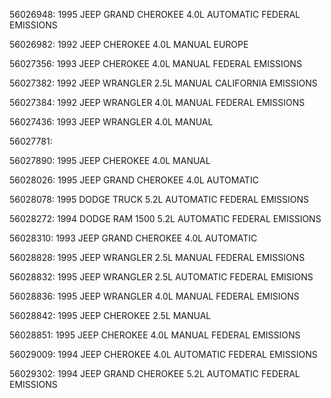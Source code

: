 
56026948: 1995 JEEP GRAND CHEROKEE 4.0L AUTOMATIC FEDERAL EMISSIONS

56026982: 1992 JEEP CHEROKEE 4.0L MANUAL EUROPE

56027356: 1993 JEEP CHEROKEE 4.0L MANUAL FEDERAL EMISSIONS

56027382: 1992 JEEP WRANGLER 2.5L MANUAL CALIFORNIA EMISSIONS

56027384: 1992 JEEP WRANGLER 4.0L MANUAL FEDERAL EMISSIONS

56027436: 1993 JEEP WRANGLER 4.0L MANUAL

56027781: 

56027890: 1995 JEEP CHEROKEE 4.0L MANUAL

56028026: 1995 JEEP GRAND CHEROKEE 4.0L AUTOMATIC

56028078: 1995 DODGE TRUCK 5.2L AUTOMATIC FEDERAL EMISSIONS

56028272: 1994 DODGE RAM 1500 5.2L AUTOMATIC FEDERAL EMISSIONS

56028310: 1993 JEEP GRAND CHEROKEE 4.0L AUTOMATIC

56028828: 1995 JEEP WRANGLER 2.5L MANUAL FEDERAL EMISSIONS

56028832: 1995 JEEP WRANGLER 2.5L AUTOMATIC FEDERAL EMISIONS

56028836: 1995 JEEP WRANGLER 4.0L MANUAL FEDERAL EMISIONS

56028842: 1995 JEEP CHEROKEE 2.5L MANUAL

56028851: 1995 JEEP CHEROKEE 4.0L MANUAL FEDERAL EMISSIONS

56029009: 1994 JEEP CHEROKEE 4.0L AUTOMATIC FEDERAL EMISSIONS

56029302: 1994 JEEP GRAND CHEROKEE 5.2L AUTOMATIC FEDERAL EMISSIONS
